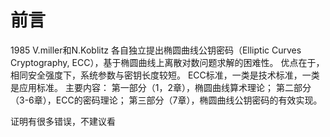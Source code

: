 # 前言
1985 V.miller和N.Koblitz 各自独立提出椭圆曲线公钥密码（Elliptic Curves Cryptography, ECC），基于椭圆曲线上离散对数问题求解的困难性。
优点在于，相同安全强度下，系统参数与密钥长度较短。
ECC标准，一类是技术标准，一类是应用标准。
主要内容：
第一部分（1，2章），椭圆曲线算术理论；
第二部分（3-6章），ECC的密码理论；
第三部分（7章），椭圆曲线公钥密码的有效实现。

证明有很多错误，不建议看
